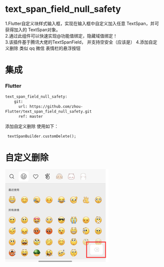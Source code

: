 

#  text_span_field_null_safety

1.Flutter自定义块样式输入框，实现在输入框中自定义加入任意 TextSpan，并可获得加入的
TextSpan对象。  
2.通过此组件可以快速实现@功能值绑定，隐藏域值绑定！  
3.该插件基于腾讯大佬的TextSpanField， 并支持空安全（应该是）
4.添加自定义删除 类似 qq 微信 表情栏的悬浮按钮


# 集成

### Flutter

```
text_span_field_null_safety:
    git:
      url: https://github.com/zhou-Flutter/text_span_field_null_safety.git
      ref: master
```



添加自定义删除 使用如下：

````dart
 textSpanBuilder.customDelete();
````

# 自定义删除

<img src="https://raw.githubusercontent.com/zhou-Flutter/text_span_field_null_safety/master/custom1.png" height="300em" style="max-width:100%;display: inline-block;"/>
